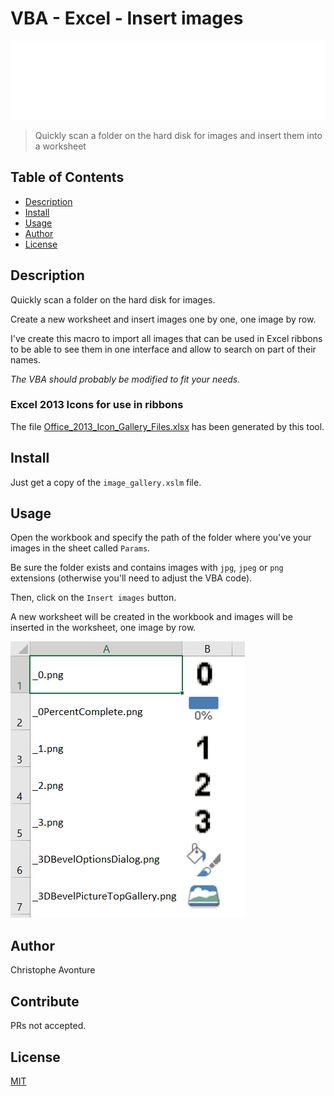 # VBA - Excel - Insert images

![Banner](./banner.svg)

> Quickly scan a folder on the hard disk for images and insert them into a worksheet

## Table of Contents

- [Description](#description)
- [Install](#install)
- [Usage](#usage)
- [Author](#author)
- [License](#license)

## Description

Quickly scan a folder on the hard disk for images.

Create a new worksheet and insert images one by one, one image by row.

I've create this macro to import all images that can be used in Excel ribbons to be able to see them in one interface and allow to search on part of their names.

_The VBA should probably be modified to fit your needs._

### Excel 2013 Icons for use in ribbons

The file [Office_2013_Icon_Gallery_Files.xlsx](files/Office_2013_Icon_Gallery_Files.xlsx) has been generated by this tool.

## Install

Just get a copy of the `image_gallery.xslm` file.

## Usage

Open the workbook and specify the path of the folder where you've your images in the sheet called `Params`.

Be sure the folder exists and contains images with `jpg`, `jpeg` or `png` extensions (otherwise you'll need to adjust the VBA code).

Then, click on the `Insert images` button.

A new worksheet will be created in the workbook and images will be inserted in the worksheet, one image by row.

![Demo](images/demo.png)

## Author

Christophe Avonture

## Contribute

PRs not accepted.

## License

[MIT](LICENSE)
